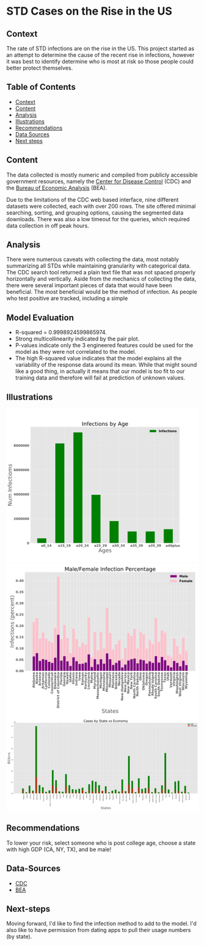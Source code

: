 <p align="center"></p>

# STD Cases on the Rise in the US

## Context

The rate of STD infections are on the rise in the US.  This project started as an attempt to determine the cause of the recent rise in infections, however it was best to identify determine who is most at risk so those people could better protect themselves. 

## Table of Contents

- [Context](#Context)
- [Content](#Content)
- [Analysis](#Analysis)
- [Illustrations](#Illustrations)
- [Recommendations](#Recommendations)
- [Data Sources](#Data-Sources)
- [Next steps](#Next-steps)

## Content

The data collected is mostly numeric and compiled from publicly accessible government resources, namely the [Center for Disease Control](https://wonder.cdc.gov/controller/datarequest/D128) (CDC) and the [Bureau of Economic Analysis](https://www.bea.gov/) (BEA).  

Due to the limitations of the CDC web based interface, nine different datasets were collected, each with over 200 rows.  The site offered minimal searching, sorting, and grouping options, causing the segmented data downloads.  There was also a low timeout for the queries, which required data collection in off peak hours.

## Analysis

There were numerous caveats with collecting the data, most notably summarizing all STDs while maintaining granularity with categorical data.  The CDC search tool returned a plain text file that was not spaced properly horizontally and vertically.  Aside from the mechanics of collecting the data, there were several important pieces of data that would have been beneficial.  The most beneficial would be the method of infection.  As people who test positive are tracked, including a simple 

## Model Evaluation

- R-squared = 0.9998924599865974. 
- Strong multicollinearity indicated by the pair plot.
- P-values indicate only the 3 engineered features could be used for the model as they were not correlated to the model.
- The high R-squared value indicates that the model explains all the variability of the response data around its mean.  While that might sound like a good thing, in actually it means that our model is too fit to our training data and therefore will fail at prediction of unknown values.

## Illustrations 

![Infections by Age](img/infections_age.jpg) 
![MF](img/mf_inf_percent.jpg)   
![GDP](img/statecasesvsgdp.jpg)


## Recommendations

To lower your risk, select someone who is post college age, choose a state with high GDP (CA, NY, TX), and be male! 

## Data-Sources

- [CDC](https://wonder.cdc.gov/controller/datarequest/D128)  
- [BEA](https://www.bea.gov/)

## Next-steps  
 
Moving forward, I'd like to find the infection method to add to the model.  I'd also like to have permission from dating apps to pull their usage numbers (by state).

